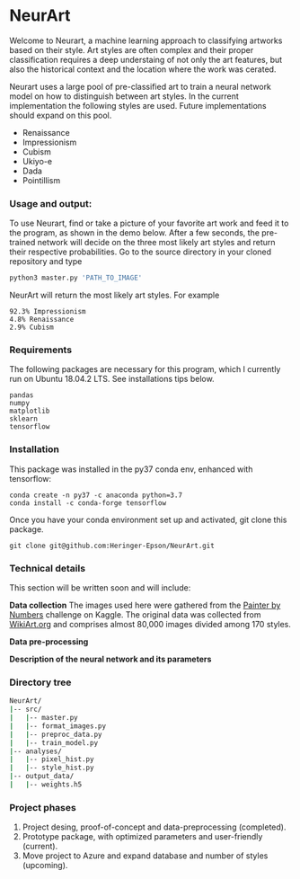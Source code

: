 # NeurArt

Welcome to Neurart, a machine learning approach to classifying artworks based
on their style. Art styles are often complex and their proper classification
requires a deep understaing of not only the art features, but also the
historical context and the location where the work was cerated.

Neurart uses a large pool of pre-classified art to train a neural network model
on how to distinguish between art styles. In the current implementation the
following styles are used. Future implementations should expand on this pool.

+ Renaissance
+ Impressionism
+ Cubism
+ Ukiyo-e
+ Dada
+ Pointillism

### Usage and output:
To use Neurart, find or take a picture of your favorite art work and feed
it to the program, as shown in the demo below. After a few seconds, the
pre-trained network will decide on the three most likely art styles and
return their respective probabilities. Go to the source directory in your
cloned repository and type
```python
python3 master.py 'PATH_TO_IMAGE'
```
NeurArt will return the most likely art styles. For example
```
92.3% Impressionism
4.8% Renaissance
2.9% Cubism
```

### Requirements
The following packages are necessary for this program, which I currently
run on Ubuntu 18.04.2 LTS. See installations tips below.
```
pandas
numpy
matplotlib
sklearn
tensorflow
```

### Installation
This package was installed in the py37 conda env, enhanced with tensorflow:
```
conda create -n py37 -c anaconda python=3.7
conda install -c conda-forge tensorflow
```
Once you have your conda environment set up and activated, git clone this
package.
```
git clone git@github.com:Heringer-Epson/NeurArt.git
```

### Technical details

This section will be written soon and will include:

**Data collection**
The images used here were gathered from the [Painter by Numbers](https://www.kaggle.com/c/painter-by-numbers) challenge on Kaggle. The original data was collected from [WikiArt.org](https://www.wikiart.org/) and comprises almost 80,000 images divided among 170 styles.

**Data pre-processing**

**Description of the neural network and its parameters**

### Directory tree

```bash
NeurArt/
|-- src/
|   |-- master.py
|   |-- format_images.py
|   |-- preproc_data.py
|   |-- train_model.py
|-- analyses/
|   |-- pixel_hist.py
|   |-- style_hist.py
|-- output_data/
|   |-- weights.h5
```

### Project phases

1. Project desing, proof-of-concept and data-preprocessing (completed).
2. Prototype package, with optimized parameters and user-friendly (current).
3. Move project to Azure and expand database and number of styles (upcoming).



